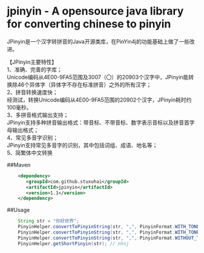jpinyin - A opensource java library for converting chinese to pinyin
====================================================================

JPinyin是一个汉字转拼音的Java开源类库，在PinYin4j的功能基础上做了一些改进。<br>
 
【JPinyin主要特性】<br>
1、准确、完善的字库；<br>
Unicode编码从4E00-9FA5范围及3007（〇）的20903个汉字中，JPinyin能转换除46个异体字（异体字不存在标准拼音）之外的所有汉字；<br>
2、拼音转换速度快；<br>
经测试，转换Unicode编码从4E00-9FA5范围的20902个汉字，JPinyin耗时约100毫秒。<br>
3、多拼音格式输出支持；<br>
JPinyin支持多种拼音输出格式：带音标、不带音标、数字表示音标以及拼音首字母输出格式；<br>
4、常见多音字识别；<br>
JPinyin支持常见多音字的识别，其中包括词组、成语、地名等；<br>
5、简繁体中文转换<br>

##Maven
```xml
    <dependency>
       <groupId>com.github.stuxuhai</groupId>
       <artifactId>jpinyin</artifactId>
       <version>1.1</version>
    </dependency>
```

##Usage
```java
    String str = "你好世界";
    PinyinHelper.convertToPinyinString(str, ",", PinyinFormat.WITH_TONE_MARK); // nǐ,hǎo,shì,jiè
    PinyinHelper.convertToPinyinString(str, ",", PinyinFormat.WITH_TONE_NUMBER); // ni3,hao3,shi4,jie4
    PinyinHelper.convertToPinyinString(str, ",", PinyinFormat.WITHOUT_TONE); // ni,hao,shi,jie
    PinyinHelper.getShortPinyin(str); // nhsj
```
